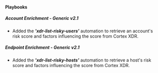 
#### Playbooks

##### Account Enrichment - Generic v2.1
- Added the ***'xdr-list-risky-users'*** automation to retrieve an account's risk score and factors influencing the score from Cortex XDR.

##### Endpoint Enrichment - Generic v2.1
- Added the ***'xdr-list-risky-hosts'*** automation to retrieve a host's risk score and factors influencing the score from Cortex XDR.